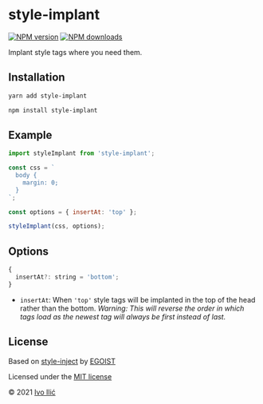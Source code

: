 # style-implant

[![NPM version](https://img.shields.io/npm/v/style-implant.svg?style=flat)](https://npmjs.com/package/style-implant) [![NPM downloads](https://img.shields.io/npm/dm/style-implant.svg?style=flat)](https://npmjs.com/package/style-implant)

Implant style tags where you need them.

## Installation

```bash
yarn add style-implant
```

```bash
npm install style-implant
```

## Example

```javascript
import styleImplant from 'style-implant';

const css = `
  body {
    margin: 0;
  }
`;

const options = { insertAt: 'top' };

styleImplant(css, options);
```

## Options

```javascript
{
  insertAt?: string = 'bottom';
}
```

- `insertAt`: When `'top'` style tags will be implanted in the top of the head rather than the bottom. _Warning: This will reverse the order in which tags load as the newest tag will always be first instead of last._

## License

Based on [style-inject](https://github.com/egoist/style-inject) by [EGOIST](https://github.com/egoist)

Licensed under the [MIT license](https://opensource.org/licenses/MIT)

&copy; 2021 [Ivo Ilić](https://github.com/ivoilic)

